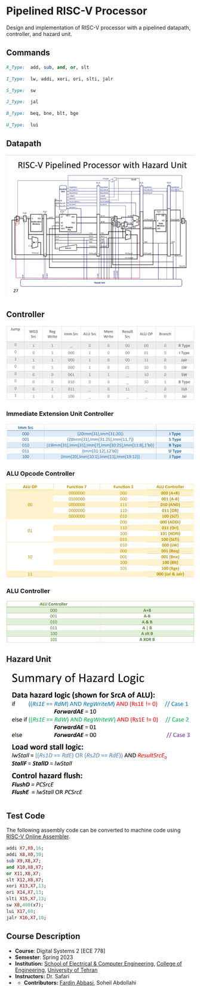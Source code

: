 # Pipelined RISC-V Processor

Design and implementation of RISC-V processor with a pipelined datapath, controller, and hazard unit.
## Commands

```ruby
R_Type:  add, sub, and, or, slt
```
```ruby
I_Type:  lw, addi, xori, ori, slti, jalr
```
```ruby
S_Type:  sw
```
```ruby
J_Type:  jal
```
```ruby
B_Type:  beq, bne, blt, bge
```
```ruby
U_Type:  lui
```
## Datapath
<img src="./doc/Datapath.png">

## Controller
<img src="./doc/CONT.jpg">

### Immediate Extension Unit Controller
<img src="./doc/Imm_Ext.jpg">

### ALU Opcode Controller
<img src="./doc/ALU_OP.jpg">

### ALU Controller
<img src="./doc/ALU_CONT.jpg">

## Hazard Unit
<img src="./doc/hazard.png">

## Test Code
The following assembly code can be converted to machine code using [RISC-V Online Assembler](https://riscvasm.lucasteske.dev/#).

```ruby
addi X7,X0,16;
addi X8,X0,30;
sub X9,X8,X7;
and X10,X8,X7;
or X11,X8,X7;
slt X12,X8,X7;
xori X13,X7,13;
ori X14,X7,13;
slti X15,X7,13;
sw X8,400(x7);
lui X17,60;
jalr X16,X7,10;

```
## Course Description
- **Course**: Digital Systems 2 [ECE 778]
- **Semester**: Spring 2023
- **Institution:** [School of Electrical & Computer Engineering](https://ece.ut.ac.ir/en/), [College of Engineering](https://eng.ut.ac.ir/en), [University of Tehran](https://ut.ac.ir/en)
- **Instructors:** Dr. Safari
- - **Contributors:** [Fardin Abbasi](https://github.com/fardinabbasi/Laplace_Transform), Soheil Abdollahi